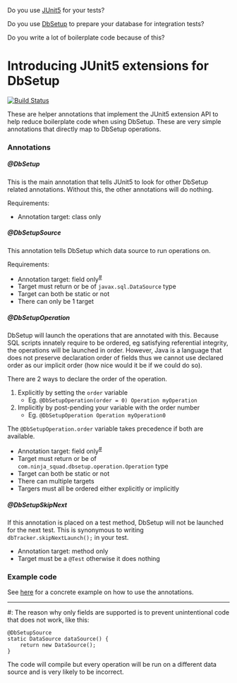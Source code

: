 Do you use [JUnit5](https://junit.org/junit5/) for your tests?

Do you use [DbSetup](http://dbsetup.ninja-squad.com/) to prepare your database for integration tests?

Do you write a lot of boilerplate code because of this?

# Introducing JUnit5 extensions for DbSetup

[![Build Status](https://travis-ci.org/IsenGrim613/junit5-dbsetup-annotations.svg?branch=master)](https://travis-ci.org/IsenGrim613/junit5-dbsetup-annotations)

These are helper annotations that implement the JUnit5 extension API to help reduce boilerplate code when using 
DbSetup. These are very simple annotations that directly map to DbSetup operations.

### Annotations
##### @DbSetup
This is the main annotation that tells JUnit5 to look for other DbSetup related annotations. Without this, the other 
annotations will do nothing.

Requirements: 

* Annotation target: class only

##### @DbSetupSource
This annotation tells DbSetup which data source to run operations on. 

Requirements: 

* Annotation target: field only<sup>[#](#fields-only)</sup>
* Target must return or be of `javax.sql.DataSource` type  
* Target can both be static or not
* There can only be 1 target

##### @DbSetupOperation
DbSetup will launch the operations that are annotated with this. Because SQL scripts innately require to be ordered, 
eg satisfying referential integrity, the operations will be launched in order. However, Java is a language that does 
not preserve declaration order of fields thus we cannot use declared order as our implicit order (how nice would it 
be if we could do so). 

There are 2 ways to declare the order of the operation.

1. Explicitly by setting the `order` variable
    * Eg. `@DbSetupOperation(order = 0) Operation myOperation`
2. Implicitly by post-pending your variable with the order number
    * Eg. `@DbSetupOperation Operation myOperation0`
    
The `@DbSetupOperation.order` variable takes precedence if both are available.

* Annotation target: field only<sup>[#](#fields-only)</sup>
* Target must return or be of `com.ninja_squad.dbsetup.operation.Operation` type  
* Target can both be static or not
* There can multiple targets
* Targers must all be ordered either explicitly or implicitly

##### @DbSetupSkipNext
If this annotation is placed on a test method, DbSetup will not be launched for the next test. This is synonymous to 
writing `dbTracker.skipNextLaunch();` in your test.

* Annotation target: method only
* Target must be a `@Test` otherwise it does nothing

### Example code
See [here](src/test/java/com/iseninc/junit5/DbSetupTest.java) for a concrete example on how to use the annotations.

---

<a name="fields-only">\#</a>: The reason why only fields are supported is to prevent unintentional code that does not 
work, like this:
```
@DbSetupSource
static DataSource dataSource() {
    return new DataSource();
}
```

The code will compile but every operation will be run on a different data source and is very likely to be incorrect.  